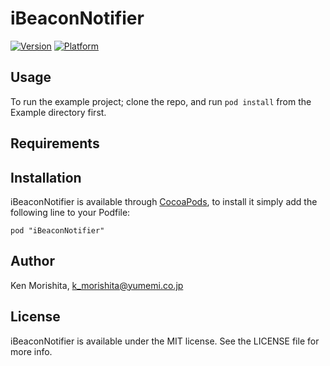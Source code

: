 # iBeaconNotifier

[![Version](http://cocoapod-badges.herokuapp.com/v/iBeaconNotifier/badge.png)](http://cocoadocs.org/docsets/iBeaconNotifier)
[![Platform](http://cocoapod-badges.herokuapp.com/p/iBeaconNotifier/badge.png)](http://cocoadocs.org/docsets/iBeaconNotifier)

## Usage

To run the example project; clone the repo, and run `pod install` from the Example directory first.

## Requirements

## Installation

iBeaconNotifier is available through [CocoaPods](http://cocoapods.org), to install
it simply add the following line to your Podfile:

    pod "iBeaconNotifier"

## Author

Ken Morishita, k_morishita@yumemi.co.jp

## License

iBeaconNotifier is available under the MIT license. See the LICENSE file for more info.

